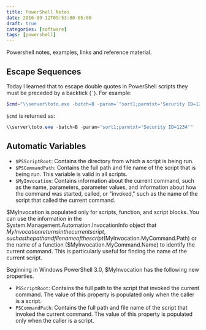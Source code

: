 ```yaml
---
title: PowerShell Notes
date: 2016-09-12T09:53:00-05:00
draft: true
categories: [software]
tags: [powershell]
---
```


Powershell notes, examples, links and reference material.
<!--more-->

## Escape Sequences

Today I learned that to escape double quotes in PowerShell scripts they must be preceded by a backtick (`` ` ``). For example:

```ps1
$cmd="\\server\toto.exe -batch=B -param=`"sort1;parmtxt='Security ID=1234'`""
```

`$cmd` is returned as:

```ps1
\\server\toto.exe -batch=B -param="sort1;parmtxt='Security ID=1234'"
```

## Automatic Variables

- `$PSScriptRoot`: Contains the directory from which a script is being run.
- `$PSCommandPath`: Contains the full path and file name of the script that is being run. This variable is valid in all scripts.
- `$MyInvocation`: Contains information about the current command, such as the name, parameters, parameter values, and information about how the command was started, called, or "invoked," such as the name of the script that called the current command.

$MyInvocation is populated only for scripts, function, and script blocks. You can use the information in the System.Management.Automation.InvocationInfo object that $MyInvocation returns in the current script, such as the path
and file name of the script ($MyInvocation.MyCommand.Path) or the name of a function ($MyInvocation.MyCommand.Name) to identify the current command. This is particularly useful for finding the name of the current script.

Beginning in Windows PowerShell 3.0, $MyInvocation has the following new properties.

- `PSScriptRoot`: Contains the full path to the script that invoked the current command. The value of this property is populated only when the caller is a script.
- `PSCommandPath`: Contains the full path and file name of the script that invoked the current command. The value of this property is populated only when the caller is a script.